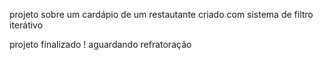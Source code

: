 projeto sobre um cardápio de um restautante 
criado com sistema de filtro iterátivo 

projeto finalizado !
aguardando refratoração